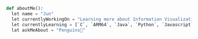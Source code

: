 ```python
def aboutMe():
  let name = "Jun"
  let currentlyWorkingOn = "Learning more about Information Visualization"
  let currentlyLearning = [`C`, `ARM64`, `Java`, `Python`, `Javascript`, `Kotlin`, `R`]
  lat askMeAbout = "Penguins🐧"
```

<!--
**2301020/2301020** is a ✨ _special_ ✨ repository because its `README.md` (this file) appears on your GitHub profile.

Here are some ideas to get you started:

- 🔭 I’m currently working on ...
- 🌱 I’m currently learning ...
- 👯 I’m looking to collaborate on ...
- 🤔 I’m looking for help with ...
- 💬 Ask me about ...
- 📫 How to reach me: ...
- 😄 Pronouns: ...
- ⚡ Fun fact: ...
-->
